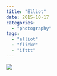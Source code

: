 ```yaml
---
title: "Elliot"
date: 2015-10-17
categories: 
  - "photography"
tags: 
  - "elliot"
  - "flickr"
  - "ifttt"
---
```


![](https://farm1.staticflickr.com/722/21636580713_dc27a64fc2_b.jpg)
